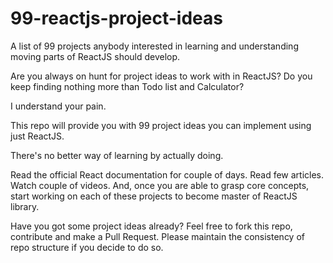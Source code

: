 # 99-reactjs-project-ideas

A list of 99 projects anybody interested in learning and understanding moving parts of ReactJS should develop.

Are you always on hunt for project ideas to work with in ReactJS? Do you keep finding nothing more than Todo list and Calculator?

I understand your pain.

This repo will provide you with 99 project ideas you can implement using just ReactJS.

There's no better way of learning by actually doing.

Read the official React documentation for couple of days. Read few articles. Watch couple of videos. And, once you are able to grasp core concepts, start working on each of these projects to become master of ReactJS library.

Have you got some project ideas already? Feel free to fork this repo, contribute and make a Pull Request. Please maintain the consistency of repo structure if you decide to do so.
